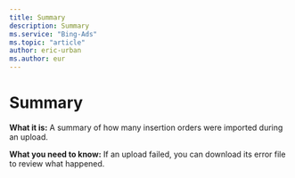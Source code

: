 ```yaml
---
title: Summary
description: Summary
ms.service: "Bing-Ads"
ms.topic: "article"
author: eric-urban
ms.author: eur
---
```


# Summary

**What it is:** A summary of how many insertion orders were imported during an upload.

**What you need to know:** If an upload failed, you can download its error file to review what happened.


